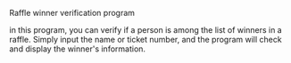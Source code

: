 Raffle winner verification program

in this program, you can verify if a person is 
among the list of winners in a raffle. Simply input the name
or ticket number, and the program will check and display the winner's 
information.